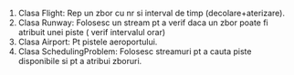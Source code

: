 1. Clasa Flight: Rep un zbor cu nr si interval de timp (decolare+aterizare).
2. Clasa Runway: Folosesc un stream pt a verif daca un zbor poate fi atribuit unei piste ( verif intervalul orar)
3. Clasa Airport: Pt pistele aeroportului.
4. Clasa SchedulingProblem: Folosesc streamuri pt a cauta piste disponibile si pt a atribui zboruri.

